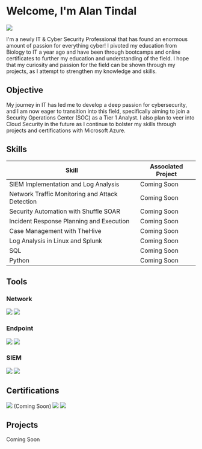 # Welcome, I'm Alan Tindal
<a href="www.linkedin.com/in/alantindal"><img src="https://img.shields.io/badge/-LinkedIn-0072b1?&style=for-the-badge&logo=linkedin&logoColor=white" /></a>



I'm a newly IT & Cyber Security Professional that has found an enormous amount of passion for everything cyber! I pivoted my education from Biology to IT a year ago and have been through bootcamps and online certificates to further my education and understanding of the field. I hope that my curiosity and passion for the field can be shown through my projects, as I attempt to strengthen my knowledge and skills.


## Objective


My journey in IT has led me to develop a deep passion for cybersecurity, and I am now eager to transition into this field, specifically aiming to join a Security Operations Center (SOC) as a Tier 1 Analyst. I also plan to veer into Cloud Security in the future as I continue to bolster my skills through projects and certifications with Microsoft Azure.

## Skills


| Skill                                         | Associated Project         |
|-----------------------------------------------|----------------------------|
| SIEM Implementation and Log Analysis          | Coming Soon|
| Network Traffic Monitoring and Attack Detection | Coming Soon|
| Security Automation with Shuffle SOAR         | Coming Soon|
| Incident Response Planning and Execution      | Coming Soon|
| Case Management with TheHive                  | Coming Soon|
| Log Analysis in Linux and Splunk | Coming Soon|
| SQL | Coming Soon|
| Python | Coming Soon|



## Tools


### Network
<div>
    <img src="https://img.shields.io/badge/-Wireshark-1679A7?&style=for-the-badge&logo=Wireshark&logoColor=white" />
    <img src="https://img.shields.io/badge/-Suricata-EF3B2D?&style=for-the-badge&logo=Suricata&logoColor=white" />
   
</div>

### Endpoint
<div>
    <img src="https://img.shields.io/badge/-Microsoft_Defender_for_Endpoint-00A4EF?&style=for-the-badge&logo=Microsoft&logoColor=white" />
    <img src="https://img.shields.io/badge/-Velociraptor-4B275F?&style=for-the-badge&logo=Velociraptor&logoColor=white" />
</div>

### SIEM
<div>
    <img src="https://img.shields.io/badge/-Microsoft_Sentinel-0078D4?&style=for-the-badge&logo=Microsoft&logoColor=white" />
    <img src="https://img.shields.io/badge/-Splunk-000000?&style=for-the-badge&logo=Splunk&logoColor=white" />
    
</div>

## Certifications

<div>
<img src="https://img.shields.io/badge/-Security%2B-FF0000?&style=for-the-badge&logo=CompTIA&logoColor=white" /> (Coming Soon)
<img src="https://img.shields.io/badge/Google%20Cybersecurity%20Professional-blue" />

<img src="https://img.shields.io/badge/Google%20IT%20Support%20Professional-blue" />

</div>

## Projects
Coming Soon
